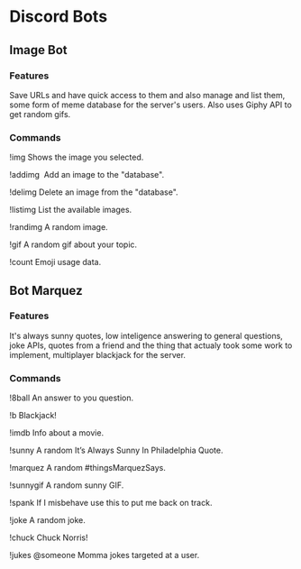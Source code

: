 # Discord Bots

## Image Bot
### Features
Save URLs and have quick access to them and also manage and list them, some form of meme database for the server's users. Also uses Giphy API to get random gifs.

### Commands
!img <keyword> Shows the image you selected.
  
!addimg <keyword> <image url> Add an image to the "database".
  
!delimg <keyword> Delete an image from the "database".
  
!listimg List the available images.

!randimg A random image.

!gif <topic> A random gif about your topic.

!count Emoji usage data.

## Bot Marquez
### Features
It's always sunny quotes, low inteligence answering to general questions, joke APIs, quotes from a friend and the thing that actualy took some work to implement, multiplayer blackjack for the server.

### Commands
!8ball An answer to you question.

!b Blackjack!

!imdb Info about a movie.

!sunny A random It’s Always Sunny In Philadelphia Quote.

!marquez A random #thingsMarquezSays.

!sunnygif A random sunny GIF.

!spank If I misbehave use this to put me back on track.

!joke A random joke.

!chuck Chuck Norris!

!jukes @someone Momma jokes targeted at a user.

